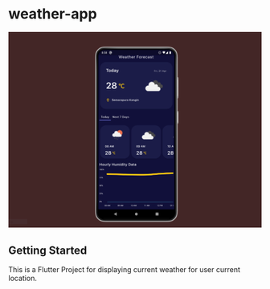 # weather-app

![](https://github.com/kadekastike/weather-app/blob/master/screenshot.png)


## Getting Started

This is a Flutter Project for displaying current weather for user current location.